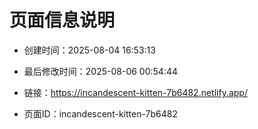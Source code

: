 # 页面信息说明

- 创建时间：2025-08-04 16:53:13

- 最后修改时间：2025-08-06 00:54:44

- 链接：https://incandescent-kitten-7b6482.netlify.app/

- 页面ID：incandescent-kitten-7b6482
